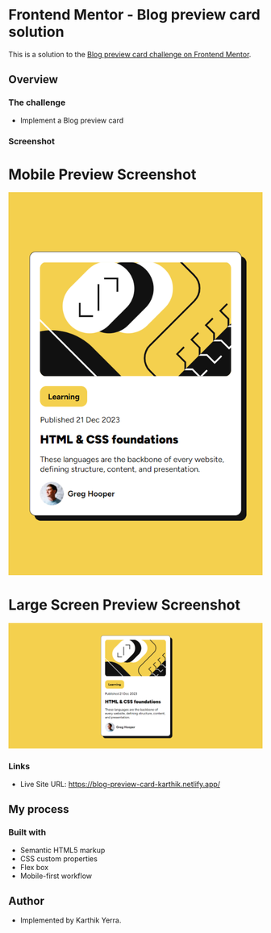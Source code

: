 # Frontend Mentor - Blog preview card solution

This is a solution to the [Blog preview card challenge on Frontend Mentor](https://www.frontendmentor.io/challenges/blog-preview-card-ckPaj01IcS).

## Overview

### The challenge

- Implement a Blog preview card

### Screenshot

# Mobile Preview Screenshot

![](./Screenshots/mobile-preview.png)

# Large Screen Preview Screenshot

![](./Screenshots/large-screen-preview.png)

### Links

- Live Site URL: https://blog-preview-card-karthik.netlify.app/

## My process

### Built with

- Semantic HTML5 markup
- CSS custom properties
- Flex box
- Mobile-first workflow

## Author

- Implemented by Karthik Yerra.
